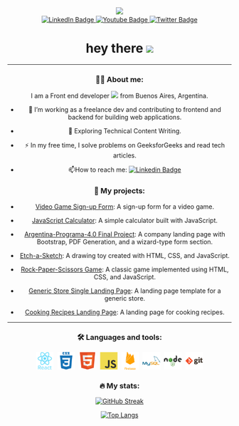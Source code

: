 <div id="header" align="center">
  

<img src="https://github.com/santicuda/santicuda/assets/97795897/d9a25bdb-2ac0-40c9-85b9-092f6134d205" width="250"/>
    
  <div id="badges">
    <a href="https://www.linkedin.com/in/santiagocuda/">
      <img src="https://img.shields.io/badge/LinkedIn-blue?style=for-the-badge&logo=linkedin&logoColor=white" alt="LinkedIn Badge"/>
    </a>
    <a href="your-youtube-URL">
      <img src="https://img.shields.io/badge/YouTube-red?style=for-the-badge&logo=youtube&logoColor=white" alt="Youtube Badge"/>
    </a>
    <a href="your-twitter-URL">
      <img src="https://img.shields.io/badge/Twitter-blue?style=for-the-badge&logo=twitter&logoColor=white" alt="Twitter Badge"/>
    </a>
  </div>
    
<h1>
  hey there
  <img src="https://media.giphy.com/media/hvRJCLFzcasrR4ia7z/giphy.gif" width="30px"/>
</h1>
  
  ---
  
  ### :man_technologist: About me:
  I am a Front end developer <img src="https://media.giphy.com/media/WUlplcMpOCEmTGBtBW/giphy.gif" width="30"> from Buenos Aires, Argentina.
  
  - :telescope: I’m working as a freelance dev and contributing to frontend and backend for building web applications.
  
  - :seedling: Exploring Technical Content Writing.
  
  - :zap: In my free time, I solve problems on GeeksforGeeks and read tech articles.
  
  - :mailbox:How to reach me: [![Linkedin Badge](https://img.shields.io/badge/-santicuda-blue?style=flat&logo=Linkedin&logoColor=white)](https://www.linkedin.com/in/santiagocuda/)
  
    
  ### :rocket: My projects:
  
  - [Video Game Sign-up Form](https://santicuda.github.io/sign-up-form/): A sign-up form for a video game.
  
  - [JavaScript Calculator](https://santicuda.github.io/odin-calculator/): A simple calculator built with JavaScript.
  
  - [Argentina-Programa-4.0 Final Project](https://santicuda.github.io/argentina-programa-trabajo-integrador/): A company landing page with Bootstrap, PDF Generation, and a wizard-type form section.
  
  - [Etch-a-Sketch](https://santicuda.github.io/etchASketch/): A drawing toy created with HTML, CSS, and JavaScript.
  
  - [Rock-Paper-Scissors Game](https://santicuda.github.io/rock-paper-scissors/): A classic game implemented using HTML, CSS, and JavaScript.
  
  - [Generic Store Single Landing Page](https://santicuda.github.io/landing-page/): A landing page template for a generic store.
  
  - [Cooking Recipes Landing Page](https://santicuda.github.io/odin-recipes/): A landing page for cooking recipes.  
  ---
  
  ### :hammer_and_wrench: Languages and tools:
  <div>
    <img src="https://github.com/devicons/devicon/blob/master/icons/react/react-original-wordmark.svg" title="React" alt="React" width="40" height="40"/>&nbsp;
    <img src="https://github.com/devicons/devicon/blob/master/icons/css3/css3-plain-wordmark.svg"  title="CSS3" alt="CSS" width="40" height="40"/>&nbsp;
    <img src="https://github.com/devicons/devicon/blob/master/icons/html5/html5-original.svg" title="HTML5" alt="HTML" width="40" height="40"/>&nbsp;
    <img src="https://github.com/devicons/devicon/blob/master/icons/javascript/javascript-original.svg" title="JavaScript" alt="JavaScript" width="40" height="40"/>&nbsp;
    <img src="https://github.com/devicons/devicon/blob/master/icons/firebase/firebase-plain-wordmark.svg" title="Firebase" alt="Firebase" width="40" height="40"/>&nbsp;
    <img src="https://github.com/devicons/devicon/blob/master/icons/mysql/mysql-original-wordmark.svg" title="MySQL"  alt="MySQL" width="40" height="40"/>&nbsp;
    <img src="https://github.com/devicons/devicon/blob/master/icons/nodejs/nodejs-original-wordmark.svg" title="NodeJS" alt="NodeJS" width="40" height="40"/>&nbsp;
    <img src="https://github.com/devicons/devicon/blob/master/icons/git/git-original-wordmark.svg" title="Git" **alt="Git" width="40" height="40"/>
  </div>
  
  ### :fire: My stats:
  [![GitHub Streak](http://github-readme-streak-stats.herokuapp.com?user=cryptododo04&theme=dark&hide_longest_streak=true)](https://git.io/streak-stats)
  
  [![Top Langs](https://github-readme-stats.vercel.app/api/top-langs/?username=cryptododo04&layout=compact&theme=vision-friendly-dark)](https://github.com/anuraghazra/github-readme-stats)
